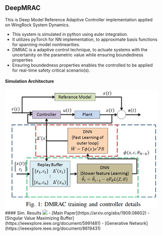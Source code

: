 ## DeepMRAC
This is Deep Model Reference Adaptive Controller implementation applied on WingRock System Dynamics. 
- This system is simulated in python using euler integration. 
- It utilizes pyTorch for NN implementation, to approximate basis functions for spanning model nonlinearities.
- DMRAC is a adaptive control technique, to actuate systems with the uncertainity on the parametric value while ensuring boundedness properties 
- Ensuring boundedness properties enables the controlled to be applied for real-time safety critical scenario(s).

#### Simulation Architecture
<img src="imgs/architecture.png">
#### Sim. Results
<img src="imgs/plo.png">
- [Main Paper](https://arxiv.org/abs/1909.08602)
- [Singular Value Maximizing Buffer](https://ieeexplore.ieee.org/document/5991481)
- [Generative Network](https://ieeexplore.ieee.org/document/8619431)


